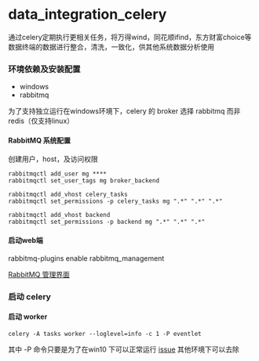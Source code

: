 # data_integration_celery
通过celery定期执行更相关任务，将万得wind，同花顺ifind，东方财富choice等数据终端的数据进行整合，清洗，一致化，供其他系统数据分析使用

### 环境依赖及安装配置
+ windows
+ rabbitmq

为了支持独立运行在windows环境下，celery 的 broker 选择 rabbitmq 而非 redis（仅支持linux）

#### RabbitMQ 系统配置
创建用户，host，及访问权限
```commandline
rabbitmqctl add_user mg ****
rabbitmqctl set_user_tags mg broker_backend

rabbitmqctl add_vhost celery_tasks
rabbitmqctl set_permissions -p celery_tasks mg ".*" ".*" ".*"

rabbitmqctl add_vhost backend
rabbitmqctl set_permissions -p backend mg ".*" ".*" ".*"
```
#### 启动web端
rabbitmq-plugins enable rabbitmq_management

[RabbitMQ 管理界面](http://localhost:15672/#/connections)

### 启动 celery
#### 启动 worker
```commandline
celery -A tasks worker --loglevel=info -c 1 -P eventlet
```
其中 -P 命令只要是为了在win10 下可以正常运行 [issue](https://github.com/celery/celery/issues/4081) 其他环境下可以去除


